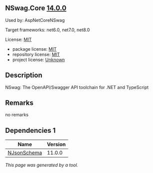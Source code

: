 NSwag.Core [14.0.0](https://www.nuget.org/packages/NSwag.Core/14.0.0)
--------------------

Used by: AspNetCoreNSwag

Target frameworks: net6.0, net7.0, net8.0

License: [MIT](../../../../licenses/mit) 

- package license: [MIT](https://licenses.nuget.org/MIT) 
- repository license: [MIT](https://github.com/RicoSuter/NSwag.git) 
- project license: [Unknown](http://nswag.org/) 

Description
-----------
NSwag: The OpenAPI/Swagger API toolchain for .NET and TypeScript

Remarks
-----------
no remarks


Dependencies 1
-----------

|Name|Version|
|----------|:----|
|[NJsonSchema](../../../../packages/nuget.org/njsonschema/11.0.0)|11.0.0|

*This page was generated by a tool.*